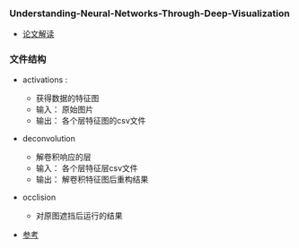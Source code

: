 ### Understanding-Neural-Networks-Through-Deep-Visualization

* [论文解读](https://github.com/jiye-ML/DeepLearning-study/blob/master/visualization.md)


### 文件结构
* activations :
    * 获得数据的特征图
    * 输入： 原始图片
    * 输出： 各个层特征图的csv文件
* deconvolution
    * 解卷积响应的层
    * 输入： 各个层特征层csv文件
    * 输出： 解卷积特征图后重构结果
* occlision
    * 对原图遮挡后运行的结果

* [参考](https://github.com/FHainzl/Visualizing_Understanding_CNN_Implementation)